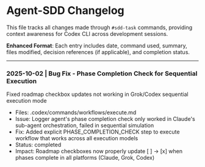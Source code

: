 # Agent-SDD Changelog

This file tracks all changes made through `#sdd-task` commands, providing context awareness for Codex CLI across development sessions.

**Enhanced Format**: Each entry includes date, command used, summary, files modified, decision references (if applicable), and completion status.

---

### 2025-10-02 | Bug Fix - Phase Completion Check for Sequential Execution
Fixed roadmap checkbox updates not working in Grok/Codex sequential execution mode
- Files: .codex/commands/workflows/execute.md
- Issue: Logger agent's phase completion check only worked in Claude's sub-agent orchestration, failed in sequential simulation
- Fix: Added explicit PHASE_COMPLETION_CHECK step to execute workflow that works across all execution models
- Status: completed
- Impact: Roadmap checkboxes now properly update [ ] → [x] when phases complete in all platforms (Claude, Grok, Codex)

<!-- New entries will be added above this line in reverse chronological order -->
<!-- Enhanced Example Entry Format:
### 2025-01-15 | #sdd-task --improve enhancement "Add dark mode toggle"
Enhanced user interface with dark mode support for better user experience
- Files: src/components/Header.tsx, src/styles/theme.css, src/hooks/useTheme.ts
- Decision: Dark mode theme implementation chosen for better UX
- Status: completed
- Impact: Improved accessibility and user preference support

-->
